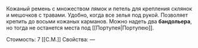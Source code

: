 Кожаный ремень с множеством лямок и петель для крепления склянок и мешочков с травами. Удобно, когда все зелья под рукой. Позволяет крепить до восьми кожаных карманов. Можно надеть два **бандольера**, но тогда не останется места под [[Портупея|Портупею]].


Стоимость: 7 [[С.М.]]
Свойства: —